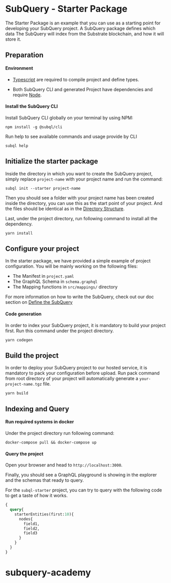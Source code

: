 # SubQuery - Starter Package


The Starter Package is an example that you can use as a starting point for developing your SubQuery project.
A SubQuery package defines which data The SubQuery will index from the Substrate blockchain, and how it will store it. 

## Preparation

#### Environment

- [Typescript](https://www.typescriptlang.org/) are required to compile project and define types.  

- Both SubQuery CLI and generated Project have dependencies and require [Node](https://nodejs.org/en/).
     

#### Install the SubQuery CLI

Install SubQuery CLI globally on your terminal by using NPM:

```
npm install -g @subql/cli
```

Run help to see available commands and usage provide by CLI
```
subql help
```

## Initialize the starter package

Inside the directory in which you want to create the SubQuery project, simply replace `project-name` with your project name and run the command:
```
subql init --starter project-name
```
Then you should see a folder with your project name has been created inside the directory, you can use this as the start point of your project. And the files should be identical as in the [Directory Structure](https://doc.subquery.network/directory_structure.html).

Last, under the project directory, run following command to install all the dependency.
```
yarn install
```


## Configure your project

In the starter package, we have provided a simple example of project configuration. You will be mainly working on the following files:

- The Manifest in `project.yaml`
- The GraphQL Schema in `schema.graphql`
- The Mapping functions in `src/mappings/` directory

For more information on how to write the SubQuery, 
check out our doc section on [Define the SubQuery](https://doc.subquery.network/define_a_subquery.html) 

#### Code generation

In order to index your SubQuery project, it is mandatory to build your project first.
Run this command under the project directory.

````
yarn codegen
````

## Build the project

In order to deploy your SubQuery project to our hosted service, it is mandatory to pack your configuration before upload.
Run pack command from root directory of your project will automatically generate a `your-project-name.tgz` file.

```
yarn build
```

## Indexing and Query

#### Run required systems in docker


Under the project directory run following command:

```
docker-compose pull && docker-compose up
```
#### Query the project

Open your browser and head to `http://localhost:3000`.

Finally, you should see a GraphQL playground is showing in the explorer and the schemas that ready to query.

For the `subql-starter` project, you can try to query with the following code to get a taste of how it works.

````graphql
{
  query{
    starterEntities(first:10){
      nodes{
        field1,
        field2,
        field3
      }
    }
  }
}
````
# subquery-academy
